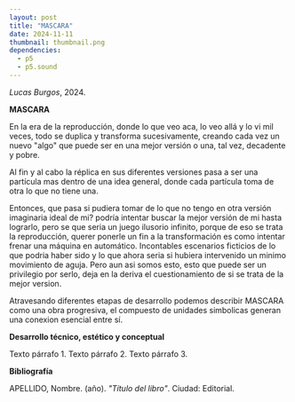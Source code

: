 ```yaml
---
layout: post
title: "MASCARA"
date: 2024-11-11
thumbnail: thumbnail.png
dependencies:
  - p5
  - p5.sound
---
```


<div id="div-sketch">
  <script type="text/javascript" src="sketch.js"></script>
</div>

_Lucas Burgos_, 2024.

**MASCARA**

 En la era de la reproducción, donde lo que veo aca, lo veo allá y lo vi mil veces, todo se duplica y transforma sucesivamente, creando cada vez un nuevo "algo" que puede ser en una mejor versión o una, tal vez, decadente y pobre. 

 Al fin y al cabo la réplica en sus diferentes versiones pasa a ser una partícula mas dentro de una idea general, donde cada partícula toma de otra lo que no tiene una. 

 Entonces, que pasa si pudiera tomar de lo que no tengo en otra versión imaginaria ideal de mi? podría intentar buscar la mejor versión de mi hasta lograrlo, pero se que seria un juego ilusorio infinito, porque de eso se trata la reproducción, querer ponerle un fin a la transformación es como intentar frenar una máquina en automático. Incontables escenarios ficticios de lo que podria haber sido y lo que ahora seria si hubiera intervenido un minimo movimiento de aguja. Pero aun asi somos esto, esto que puede ser un privilegio por serlo, deja en la deriva el cuestionamiento de si se trata de la mejor version.
 
Atravesando diferentes etapas de desarrollo podemos describir MASCARA como una obra progresiva, el compuesto de unidades simbolicas generan una conexion esencial entre sí.

**Desarrollo técnico, estético y conceptual**

Texto párrafo 1.
Texto párrafo 2.
Texto párrafo 3.

**Bibliografía**

APELLIDO, Nombre. (año). _"Título del libro"_. Ciudad: Editorial.
